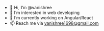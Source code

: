 - 👋 Hi, I’m @vanishree
- 👀 I’m interested in web developing 
- 🌱 I’m currently working on Angular/React 
- 📫 Reach me via vanishree1698@gmail.com

<!---
vanishree165/vanishree165 is a ✨ special ✨ repository because its `README.md` (this file) appears on your GitHub profile.
You can click the Preview link to take a look at your changes.
--->
